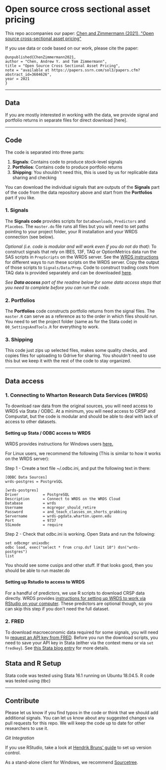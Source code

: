 # Open source cross sectional asset pricing

This repo accompanies our paper:
[Chen and Zimmermann (2021), "Open source cross-sectional asset pricing"](https://papers.ssrn.com/sol3/papers.cfm?abstract_id=3604626)

If you use data or code based on our work, please cite the paper: 

~~~
@unpublished{ChenZimmermann2021,
author = "Chen, Andrew Y. and Tom Zimmermann",
title = "Open Source Cross Sectional Asset Pricing",
note = "available at https://papers.ssrn.com/sol3/papers.cfm?abstract_id=3604626",
year = 2021
}
~~~


----

## Data

If you are mostly interested in working with the data, we provide signal and portfolio returns in separate files for direct download [here].

----

## Code 

The code is separated into three parts:

1. **Signals**: Contains code to produce stock-level signals
2. **Portfolios**: Contains code to produce portfolio returns
3. **Shipping**: You shouldn't need this, this is used by us for replicable data sharing and checking

You can download the individual signals that are outputs of the **Signals** part of the code from the data repository above and start from the **Portfolios** part if you like.

### 1. Signals

The **Signals code** provides scripts for `DataDownloads`, `Predictors` and `Placebos`. The `master.do` file runs all files but you will need to set paths pointing to your project folder, your R installation and your WRDS connection (see below).

*Optional (i.e. code is modular and will work even if you do not do that)*: To construct signals that rely on IBES, 13F, TAQ or OptionMetrics data run the SAS scripts in `PrepScripts` on the WRDS server. See the [WRDS instructions](https://wrds-www.wharton.upenn.edu/pages/support/programming-wrds/programming-sas/) for different ways to run these scripts on the WRDS server. Copy the output of those scripts to `Signals/Data/Prep`. Code to construct trading costs from TAQ data is provided separately and can be downloaded [here](https://drive.google.com/open?id=1W256-g-RxqOZBjNtkSJuuWXUqHZEYHsM).

*See **Data access** part of the readme below for some data access steps that you need to complete before you can run the code.*


### 2. Portfolios

The **Portfolios** code constructs portfolio returns from the signal files. The `master.R` can serve as a reference as to the order in which files should run. You need to set the project folder (same as for the Stata code) in `00_SettingsAndTools.R` for everything to work.

### 3. Shipping

This code just zips up selected files, makes some quality checks, and copies files for uploading to Gdrive for sharing.  You shouldn't need to use this but we keep it with the rest of the code to stay organized.

---- 
## Data access

### 1. Connecting to Wharton Research Data Services (WRDS)

To download raw data from the original sources, you will need access to WRDS via Stata / ODBC. At a minimum, you will need access to CRSP and Compustat, but the code is modular and should be able to deal with lack of access to other datasets.

#### Setting up Stata / ODBC access to WRDS

WRDS provides instructions for Windows users [here.](https://wrds-www.wharton.upenn.edu/pages/support/programming-wrds/programming-stata/stata-from-your-computer/)  

For Linux users, we recommend the following (This is similar to how it works on the WRDS server):

Step 1 - Create a text file ~/.odbc.ini, and put the following text in there:

    [ODBC Data Sources]
    wrds-postgres = PostgreSQL

    [wrds-postgres]
    Driver           = PostgreSQL
    Description      = Connect to WRDS on the WRDS Cloud
    Database         = wrds
    Username         = mcgregor_should_retire
    Password         = and_teach_classes_on_shorts_grabbing
    Servername       = wrds-pgdata.wharton.upenn.edu
    Port             = 9737
    SSLmode          = require

Step 2 - Check that odbc.ini is working.  Open Stata and run the following:

    set odbcmgr unixodbc
    odbc load, exec("select * from crsp.dsf limit 10") dsn("wrds-postgres")
    list

You should see some cusips and other stuff.  If that looks good, then you should be able to run master.do

#### Setting up Rstudio to access to WRDS

For a handful of predictors, we use R scripts to download CRSP data directly. WRDS provides [instructions for setting up WRDS to work via RStudio on your computer](https://wrds-www.wharton.upenn.edu/pages/support/programming-wrds/programming-r/r-from-your-computer/).  These predictors are optional though, so you can skip this step if you don't need the full dataset.


### 2. FRED

To download macroeconomic data required for some signals, you will need to [request an API key from FRED](https://research.stlouisfed.org/docs/api/api_key.html). Before you run the download scripts, you need to save your API key in Stata (either via the context menu or via `set fredkey`).  See [this Stata blog entry](
https://blog.stata.com/2017/08/08/importing-data-with-import-fred/) for more details.

## Stata and R Setup

Stata code was tested using Stata 16.1 running on Ubuntu 18.04.5.
R code was tested using (tbc)

----

## Contribute

Please let us know if you find typos in the code or think that we should add additional signals. You can let us know about any suggested changes via pull requests for this repo. We will keep the code up to date for other researchers to use it.

*Git Integration* 

If you use RStudio, take a look at [Hendrik Bruns' guide](https://www.hendrikbruns.tk/post/using-rstudio-and-git-version-control/) to set up version control.

As a stand-alone client for Windows, we recommend [Sourcetree](https://www.sourcetreeapp.com/).
